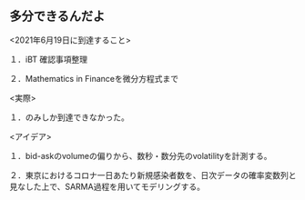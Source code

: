 ## 多分できるんだよ

<2021年6月19日に到達すること>

１．iBT 確認事項整理

２．Mathematics in Financeを微分方程式まで

<実際>

１．のみしか到達できなかった。

<アイデア>

１．bid-askのvolumeの偏りから、数秒・数分先のvolatilityを計測する。

２．東京におけるコロナ一日あたり新規感染者数を、日次データの確率変数列と見なした上で、SARMA過程を用いてモデリングする。
